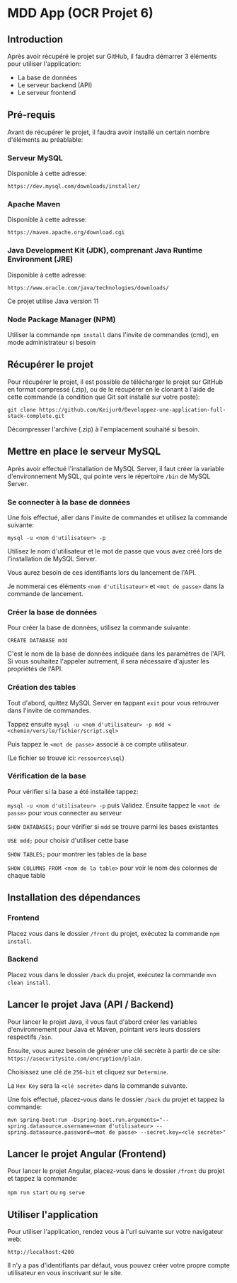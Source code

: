 # MDD App (OCR Projet 6)

## Introduction
Après avoir récupéré le projet sur GitHub, il faudra démarrer 3 éléments pour utiliser l'application:
- La base de données
- Le serveur backend (API)
- Le serveur frontend

## Pré-requis
Avant de récupérer le projet, il faudra avoir installé un certain nombre d'éléments au préablable:

### Serveur MySQL
Disponible à cette adresse:

`https://dev.mysql.com/downloads/installer/`

### Apache Maven
Disponible à cette adresse:

`https://maven.apache.org/download.cgi`

### Java Development Kit (JDK), comprenant Java Runtime Environment (JRE)
Disponible à cette adresse:

`https://www.oracle.com/java/technologies/downloads/`

Ce projet utilise Java version 11

### Node Package Manager (NPM)
Utiliser la commande `npm install` dans l'invite de commandes (cmd), en mode administrateur si besoin

## Récupérer le projet
Pour récupérer le projet, il est possible de télécharger le projet sur GitHub en format compressé (.zip), ou de le récupérer en le clonant à l'aide de cette commande (à condition que Git soit installé sur votre poste):

`git clone https://github.com/Keijur0/Developpez-une-application-full-stack-complete.git`

Décompresser l'archive (.zip) à l'emplacement souhaité si besoin.

## Mettre en place le serveur MySQL
Après avoir effectué l'installation de MySQL Server, il faut créer la variable d'environnement MySQL, qui pointe vers le répertoire `/bin` de MySQL Server.

### Se connecter à la base de données
Une fois effectué, aller dans l'invite de commandes et utilisez la commande suivante:

`mysql -u <nom d'utilisateur> -p`

Utilisez le nom d'utilisateur et le mot de passe que vous avez créé lors de l'installation de MySQL Server.

Vous aurez besoin de ces identifiants lors du lancement de l'API.

Je nommerai ces éléments `<nom d'utilisateur>` et  `<mot de passe>` dans la commande de lancement.

### Créer la base de données
Pour créer la base de données, utilisez la commande suivante:

`CREATE DATABASE mdd`

C'est le nom de la base de données indiquée dans les paramètres de l'API. Si vous souhaitez l'appeler autrement, il sera nécessaire d'ajuster les propriétés de l'API.

### Création des tables
Tout d'abord, quittez MySQL Server en tappant `exit` pour vous retrouver dans l'invite de commandes.

Tappez ensuite `mysql -u <nom d'utilisateur> -p mdd < <chemin/vers/le/fichier/script.sql>`

Puis tappez le `<mot de passe>` associé à ce compte utilisateur.

(Le fichier se trouve ici: `ressources\sql`)

### Vérification de la base
Pour vérifier si la base a été installée tappez:

`mysql -u <nom d'utilisateur> -p` puis Validez. Ensuite tappez le `<mot de passe>` pour vous connecter au serveur

`SHOW DATABASES;` pour vérifier si `mdd` se trouve parmi les bases existantes

`USE mdd;` pour choisir d'utiliser cette base

`SHOW TABLES;` pour montrer les tables de la base

`SHOW COLUMNS FROM <nom de la table>` pour voir le nom des colonnes de chaque table

## Installation des dépendances

### Frontend
Placez vous dans le dossier `/front` du projet, exécutez la commande `npm install`.

### Backend
Placez vous dans le dossier `/back` du projet, exécutez la commande `mvn clean install`.

## Lancer le projet Java (API / Backend)
Pour lancer le projet Java, il vous faut d'abord créer les variables d'environnement pour Java et Maven, pointant vers leurs dossiers respectifs `/bin`.

Ensuite, vous aurez besoin de générer une clé secrète à partir de ce site: `https://asecuritysite.com/encryption/plain`.

Choisissez une clé de `256-bit` et cliquez sur `Determine`.

La `Hex Key` sera la `<clé secrète>` dans la commande suivante.

Une fois effectué, placez-vous dans le dossier `/back` du projet et tappez la commande:

`mvn spring-boot:run -Dspring-boot.run.arguments="--spring.datasource.username=<nom d'utilisateur> --spring.datasource.password=<mot de passe> --secret.key=<clé secrète>"`

## Lancer le projet Angular (Frontend)
Pour lancer le projet Angular, placez-vous dans le dossier `/front` du projet et tappez la commande:

`npm run start` ou `ng serve`

## Utiliser l'application
Pour utiliser l'application, rendez vous à l'url suivante sur votre navigateur web:

`http://localhost:4200`

Il n'y a pas d'identifiants par défaut, vous pouvez créer votre propre compte utilisateur en vous inscrivant sur le site.